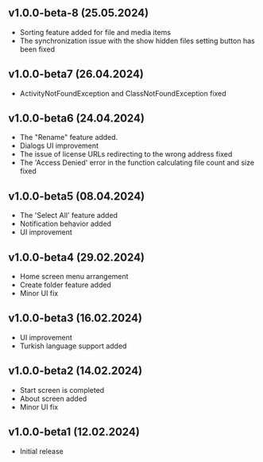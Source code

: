 ## v1.0.0-beta-8 (25.05.2024)
* Sorting feature added for file and media items
* The synchronization issue with the show hidden files setting button has been fixed

## v1.0.0-beta7 (26.04.2024)

* ActivityNotFoundException and ClassNotFoundException fixed

## v1.0.0-beta6 (24.04.2024)

* The "Rename" feature added.
* Dialogs UI improvement
* The issue of license URLs redirecting to the wrong address fixed
* The 'Access Denied' error in the function calculating file count and size fixed

## v1.0.0-beta5 (08.04.2024)

* The 'Select All' feature added
* Notification behavior added
* UI improvement

## v1.0.0-beta4 (29.02.2024)

* Home screen menu arrangement
* Create folder feature added
* Minor UI fix

## v1.0.0-beta3 (16.02.2024)

* UI improvement
* Turkish language support added

## v1.0.0-beta2 (14.02.2024)

* Start screen is completed
* About screen added
* Minor UI fix

## v1.0.0-beta1 (12.02.2024)

* Initial release
